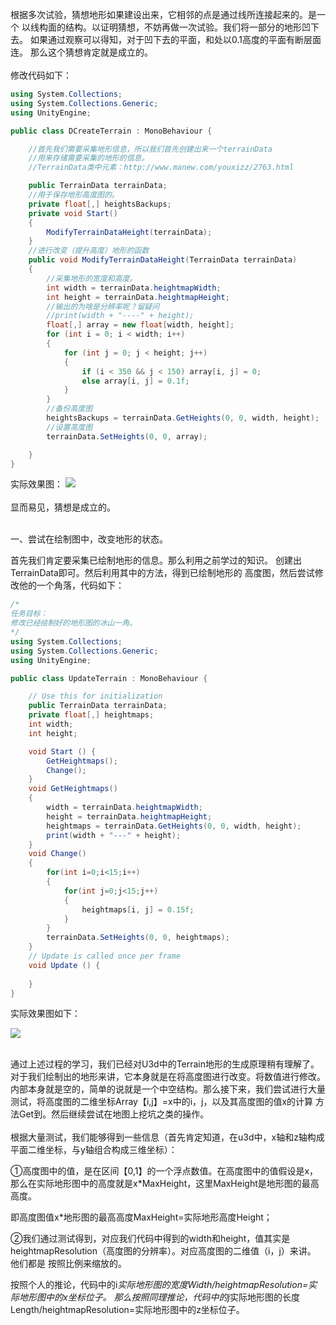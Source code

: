 
根据多次试验，猜想地形如果建设出来，它相邻的点是通过线所连接起来的。是一个
以线构面的结构。以证明猜想，不妨再做一次试验。我们将一部分的地形凹下去。
如果通过观察可以得知，对于凹下去的平面，和处以0.1高度的平面有断层面连。
那么这个猜想肯定就是成立的。
</br></br>
修改代码如下：
```c#
using System.Collections;
using System.Collections.Generic;
using UnityEngine;

public class DCreateTerrain : MonoBehaviour {

    //首先我们需要采集地形信息，所以我们首先创建出来一个terrainData
    //用来存储需要采集的地形的信息。
    //TerrainData类中元素：http://www.manew.com/youxizz/2763.html

    public TerrainData terrainData;
    //用于保存地形高度图的。
    private float[,] heightsBackups;
    private void Start()
    {
        ModifyTerrainDataHeight(terrainData);
    }
    //进行改变（提升高度）地形的函数
    public void ModifyTerrainDataHeight(TerrainData terrainData)
    {
        //采集地形的宽度和高度。
        int width = terrainData.heightmapWidth;
        int height = terrainData.heightmapHeight;
        //输出的为啥是分辨率呢？留疑问
        //print(width + "----" + height);
        float[,] array = new float[width, height];
        for (int i = 0; i < width; i++)
        {
            for (int j = 0; j < height; j++)
            {
                if (i < 350 && j < 150) array[i, j] = 0;
                else array[i, j] = 0.1f;
            }
        }
        //备份高度图
        heightsBackups = terrainData.GetHeights(0, 0, width, height);
        //设置高度图
        terrainData.SetHeights(0, 0, array);

    }
}

```
实际效果图：
![](https://i.loli.net/2018/06/01/5b109c88c6119.png)
</br></br>
显而易见，猜想是成立的。
</br></br>

一、尝试在绘制图中，改变地形的状态。

首先我们肯定要采集已绘制地形的信息。那么利用之前学过的知识。
创建出TerrainData即可。然后利用其中的方法，得到已绘制地形的
高度图，然后尝试修改他的一个角落，代码如下：

```c#
/*
任务目标：
修改已经绘制好的地形图的冰山一角。
*/
using System.Collections;
using System.Collections.Generic;
using UnityEngine;

public class UpdateTerrain : MonoBehaviour {

    // Use this for initialization
    public TerrainData terrainData;
    private float[,] heightmaps;
    int width;
    int height;

    void Start () {
        GetHeightmaps();
        Change();
	}
    void GetHeightmaps()
    {
        width = terrainData.heightmapWidth;
        height = terrainData.heightmapHeight;
        heightmaps = terrainData.GetHeights(0, 0, width, height);
        print(width + "---" + height);
    }
    void Change()
    {
        for(int i=0;i<15;i++)
        {
            for(int j=0;j<15;j++)
            {
                heightmaps[i, j] = 0.15f;
            }
        }
        terrainData.SetHeights(0, 0, heightmaps);
    }
    // Update is called once per frame
    void Update () {
		
	}
}

```

实际效果图如下：

![](https://i.loli.net/2018/06/01/5b10a7de6700a.png)
</br></br>

通过上述过程的学习，我们已经对U3d中的Terrain地形的生成原理稍有理解了。
对于我们绘制出的地形来讲，它本身就是在将高度图进行改变。将数值进行修改。
内部本身就是空的，简单的说就是一个中空结构。那么接下来，我们尝试进行大量
测试，将高度图的二维坐标Array【i,j】=x中的i，j，以及其高度图的值x的计算
方法Get到。然后继续尝试在地图上挖坑之类的操作。
</br></br>
根据大量测试，我们能够得到一些信息（首先肯定知道，在u3d中，x轴和z轴构成平面二维坐标，与y轴组合构成三维坐标）：

①高度图中的值，是在区间【0,1】的一个浮点数值。在高度图中的值假设是x，那么在实际地形图中的高度就是x*MaxHeight，这里MaxHeight是地形图的最高高度。

即高度图值x*地形图的最高高度MaxHeight=实际地形高度Height；

②我们通过测试得到，对应我们代码中得到的width和height，值其实是heightmapResolution（高度图的分辨率）。对应高度图的二维值（i，j）来讲。 他们都是
按照比例来缩放的。

按照个人的推论，代码中的i*实际地形图的宽度Width/heightmapResolution=实际地形图中的x坐标位子。
那么按照同理推论，代码中的j*实际地形图的长度Length/heightmapResolution=实际地形图中的z坐标位子。








